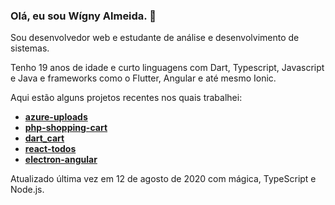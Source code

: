 ### Olá, eu sou Wígny Almeida. 👋

Sou desenvolvedor web e estudante de análise e desenvolvimento de sistemas.

Tenho 19 anos de idade e curto linguagens com Dart, Typescript, Javascript e Java e frameworks como o Flutter, Angular e até mesmo Ionic.

Aqui estão alguns projetos recentes nos quais trabalhei:
- **[azure-uploads](https://github.com/Wigny/azure-uploads)**
- **[php-shopping-cart](https://github.com/Wigny/php-shopping-cart)**
- **[dart_cart](https://github.com/Wigny/dart_cart)**
- **[react-todos](https://github.com/Wigny/react-todos)**
- **[electron-angular](https://github.com/Wigny/electron-angular)**

Atualizado última vez em 12 de agosto de 2020 com mágica, TypeScript e Node.js.